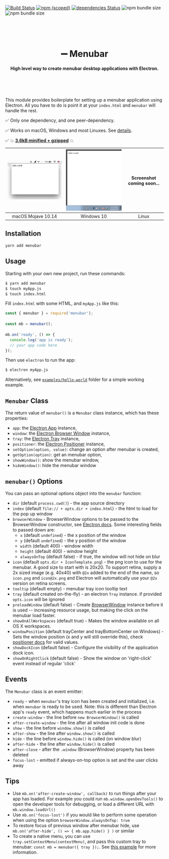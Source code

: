 [![Build Status](https://travis-ci.org/maxogden/menubar.svg?branch=master)](https://travis-ci.org/maxogden/menubar)
[![npm (scoped)](https://img.shields.io/npm/v/menubar.svg)](https://www.npmjs.com/package/@maxogden/menubar)
[![dependencies Status](https://david-dm.org/maxogden/menubar/status.svg)](https://david-dm.org/maxogden/menubar)
![npm bundle size](https://img.shields.io/bundlephobia/minzip/menubar.svg)
![npm bundle size](https://img.shields.io/bundlephobia/min/menubar.svg)

<br /><br /><br />

<h1 align="center">➖ Menubar</h1>
<h4 align="center">High level way to create menubar desktop applications with Electron.</h4>

<br /><br /><br />

This module provides boilerplate for setting up a menubar application using Electron. All you have to do is point it at your `index.html` and `menubar` will handle the rest.

✅ Only one dependency, and one peer-dependency.

✅ Works on macOS, Windows and most Linuxes. See [details](./WORKING_PLATFORMS.md).

✅ 💥 [**3.6kB minified + gzipped**](https://bundlephobia.com/result?p=menubar) 💥

| <img src="assets/screenshot-macos.png" max-width="100px"  /> | <img src="assets/screenshot-windows.png" max-width="100px" /> | Screenshot coming soon... |
| :----------------------------------------------------------: | :-----------------------------------------------------------: | :-----------------------: |
|                      macOS Mojave 10.14                      |                          Windows 10                           |           Linux           |

## Installation

```bash
yarn add menubar
```

## Usage

Starting with your own new project, run these commands:

```bash
$ yarn add menubar
$ touch myApp.js
$ touch index.html
```

Fill `index.html` with some HTML, and `myApp.js` like this:

```javascript
const { menubar } = require('menubar');

const mb = menubar();

mb.on('ready', () => {
  console.log('app is ready');
  // your app code here
});
```

Then use `electron` to run the app:

```bash
$ electron myApp.js
```

Alternatively, see [`examples/hello-world`](/examples/hello-world) folder for a simple working example.

## `Menubar` Class

The return value of `menubar()` is a `Menubar` class instance, which has these properties:

- `app`: the [Electron App](https://electronjs.org/docs/api/app) instance,
- `window`: the [Electron Browser Window](https://electronjs.org/docs/api/browser-window) instance,
- `tray`: the [Electron Tray](https://electronjs.org/docs/api/tray) instance,
- `positioner`: the [Electron Positioner](https://github.com/jenslind/electron-positioner) instance,
- `setOption(option, value)`: change an option after menubar is created,
- `getOption(option)`: get an menubar option,
- `showWindow()`: show the menubar window,
- `hideWindow()`: hide the menubar window

## `menubar()` Options

You can pass an optional options object into the `menubar` function:

- `dir` (default `process.cwd()`) - the app source directory
- `index` (default `file:// + opts.dir + index.html`) - the html to load for the pop up window
- `browserWindow` - BrowserWindow options to be passed to the BrowserWindow constructor, see [Electron docs](https://electronjs.org/docs/api/browser-window#new-browserwindowoptions). Some interesting fields to passed down are:
  - `x` (default `undefined`) - the x position of the window
  - `y` (default `undefined`) - the y position of the window
  - `width` (default 400) - window width
  - `height` (default 400) - window height
  - `alwaysOnTop` (default false) - if true, the window will not hide on blur
- `icon` (default `opts.dir + IconTemplate.png`) - the png icon to use for the menubar. A good size to start with is 20x20. To support retina, supply a 2x sized image (e.g. 40x40) with `@2x` added to the end of the name, so `icon.png` and `icon@2x.png` and Electron will automatically use your `@2x` version on retina screens.
- `tooltip` (default empty) - menubar tray icon tooltip text
- `tray` (default created on-the-fly) - an electron `Tray` instance. if provided `opts.icon` will be ignored
- `preloadWindow` (default false) - Create [BrowserWindow](https://electronjs.org/docs/api/browser-window#new-browserwindowoptions) instance before it is used -- increasing resource usage, but making the click on the menubar load faster.
- `showOnAllWorkspaces` (default true) - Makes the window available on all OS X workspaces.
- `windowPosition` (default trayCenter and trayBottomCenter on Windows) - Sets the window position (x and y will still override this), check [positioner docs](https://github.com/jenslind/electron-positioner#docs) for valid values.
- `showDockIcon` (default false) - Configure the visibility of the application dock icon.
- `showOnRightClick` (default false) - Show the window on 'right-click' event instead of regular 'click'

## Events

The `Menubar` class is an event emitter:

- `ready` - when `menubar`'s tray icon has been created and initialized, i.e. when `menubar` is ready to be used. Note: this is different than Electron app's `ready` event, which happens much earlier in the process
- `create-window` - the line before `new BrowserWindow()` is called
- `after-create-window` - the line after all window init code is done
- `show` - the line before `window.show()` is called
- `after-show` - the line after `window.show()` is called
- `hide` - the line before `window.hide()` is called (on window blur)
- `after-hide` - the line after `window.hide()` is called
- `after-close` - after the `.window` (BrowserWindow) property has been deleted
- `focus-lost` - emitted if always-on-top option is set and the user clicks away

## Tips

- Use `mb.on('after-create-window', callback)` to run things after your app has loaded. For example you could run `mb.window.openDevTools()` to open the developer tools for debugging, or load a different URL with `mb.window.loadUrl()`
- Use `mb.on('focus-lost')` if you would like to perform some operation when using the option `browserWindow.alwaysOnTop: true`
- To restore focus of previous window after menubar hide, use `mb.on('after-hide', () => { mb.app.hide() } )` or similar
- To create a native menu, you can use `tray.setContextMenu(contextMenu)`, and pass this custom tray to menubar: `const mb = menubar({ tray });`. See [this example](./examples/native/menu) for more information.
